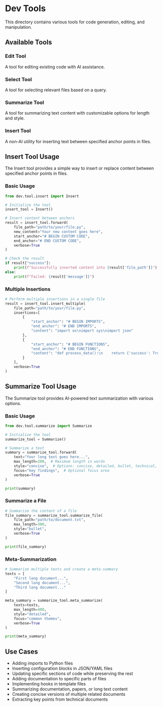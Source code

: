 
# Dev Tools

This directory contains various tools for code generation, editing, and manipulation.

## Available Tools

### Edit Tool
A tool for editing existing code with AI assistance.

### Select Tool
A tool for selecting relevant files based on a query.

### Summarize Tool
A tool for summarizing text content with customizable options for length and style.

### Insert Tool
A non-AI utility for inserting text between specified anchor points in files.

## Insert Tool Usage

The Insert tool provides a simple way to insert or replace content between specified anchor points in files.

### Basic Usage

```python
from dev.tool.insert import Insert

# Initialize the tool
insert_tool = Insert()

# Insert content between anchors
result = insert_tool.forward(
    file_path="path/to/your/file.py",
    new_content="Your new content goes here",
    start_anchor="# BEGIN CUSTOM CODE",
    end_anchor="# END CUSTOM CODE",
    verbose=True
)

# Check the result
if result["success"]:
    print(f"Successfully inserted content into {result['file_path']}")
else:
    print(f"Failed: {result['message']}")
```

### Multiple Insertions

```python
# Perform multiple insertions in a single file
result = insert_tool.insert_multiple(
    file_path="path/to/your/file.py",
    insertions=[
        {
            "start_anchor": "# BEGIN IMPORTS",
            "end_anchor": "# END IMPORTS",
            "content": "import os\nimport sys\nimport json"
        },
        {
            "start_anchor": "# BEGIN FUNCTIONS",
            "end_anchor": "# END FUNCTIONS",
            "content": "def process_data():\n    return {'success': True}"
        }
    ],
    verbose=True
)
```

## Summarize Tool Usage

The Summarize tool provides AI-powered text summarization with various options.

### Basic Usage

```python
from dev.tool.summarize import Summarize

# Initialize the tool
summarize_tool = Summarize()

# Summarize a text
summary = summarize_tool.forward(
    text="Your long text goes here...",
    max_length=200,  # Maximum length in words
    style="concise",  # Options: concise, detailed, bullet, technical, simple
    focus="key findings",  # Optional focus area
    verbose=True
)

print(summary)
```

### Summarize a File

```python
# Summarize the content of a file
file_summary = summarize_tool.summarize_file(
    file_path="path/to/document.txt",
    max_length=300,
    style="bullet",
    verbose=True
)

print(file_summary)
```

### Meta-Summarization

```python
# Summarize multiple texts and create a meta-summary
texts = [
    "First long document...",
    "Second long document...",
    "Third long document..."
]

meta_summary = summarize_tool.meta_summarize(
    texts=texts,
    max_length=400,
    style="detailed",
    focus="common themes",
    verbose=True
)

print(meta_summary)
```

## Use Cases

- Adding imports to Python files
- Inserting configuration blocks in JSON/YAML files
- Updating specific sections of code while preserving the rest
- Adding documentation to specific parts of files
- Implementing hooks in template files
- Summarizing documentation, papers, or long text content
- Creating concise versions of multiple related documents
- Extracting key points from technical documents

